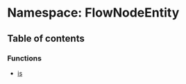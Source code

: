 # Namespace: FlowNodeEntity

## Table of contents

### Functions

* [is](/en/auto-docs/editor/functions/FlowNodeEntity.is.md)
